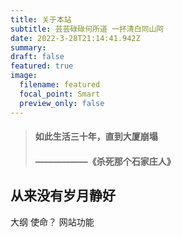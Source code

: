 ```yaml
---
title: 关于本站
subtitle: 芸芸碌碌何所道 一抔清白同山阿
date: 2022-3-28T21:14:41.942Z
summary: 
draft: false
featured: true
image:
  filename: featured
  focal_point: Smart
  preview_only: false
---
```

>#### 如此生活三十年，直到大厦崩塌
>####         ——————《杀死那个石家庄人》

## 从来没有岁月静好
<font size=2 >






</font>


大纲
使命？
网站功能